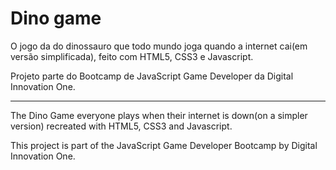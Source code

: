 # Dino game

O jogo da do dinossauro que todo mundo joga quando a internet cai(em versão simplificada), feito com HTML5, CSS3 e Javascript.

Projeto parte do Bootcamp de JavaScript Game Developer da Digital Innovation One.

---------------------------------------------------------------------

The Dino Game everyone plays when their internet is down(on a simpler version) recreated with HTML5, CSS3 and Javascript.

This project is part of the JavaScript Game Developer Bootcamp by Digital Innovation One.
